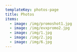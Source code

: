 ```yaml
---
templateKey: photos-page
title: Photos
items:
  - image: /img/promoshot1.jpg
  - image: /img/evxpromo2.jpg
  - image: /img/1.jpg
  - image: /img/2.jpg
  - image: /img/6.jpg
---
```


